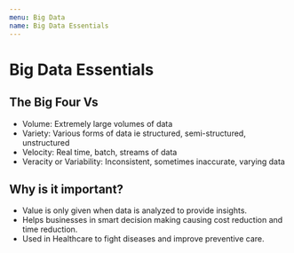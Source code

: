 ```yaml
---
menu: Big Data
name: Big Data Essentials
---
```


# Big Data Essentials

## The Big Four Vs

- Volume: Extremely large volumes of data
- Variety: Various forms of data ie structured, semi-structured, unstructured
- Velocity: Real time, batch, streams of data
- Veracity or Variability: Inconsistent, sometimes inaccurate, varying data

## Why is it important?

- Value is only given when data is analyzed to provide insights.
- Helps businesses in smart decision making causing cost reduction and time reduction.
- Used in Healthcare to fight diseases and improve preventive care.
